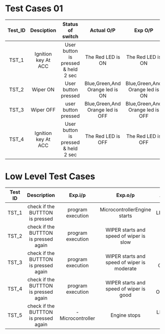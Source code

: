 # Test Cases 01
|Test_ID|Desciption|Status of switch|Actual O/P|Exp O/P|Type of Test|
|:--:|:--:|:--:|:--:|:--:|:--:|
|TST_1|Ignition key At ACC| User button is pressed & held 2 sec|The Red LED is ON|The Red LED is ON|Requirements Based|
|TST_2|Wiper ON|User button pressed|Blue,Green,And Orange led is ON|Blue,Green,And Orange led is ON|Requirements Based|
|TST_3|Wiper OFF|user button pressed|Blue,Green,And Orange led is OFF|Blue,Green,And Orange led is OFF|Requirements Based|
|TST_4|Ignition key At ACC|User button is pressed & held 2 sec |The Red LED is OFF|The Red LED is OFF|Requirements Based|

# Low Level Test Cases
|Test ID|	Description|	Exp.i/p|	Exp.o/p|	Actual o/p|	STATUS|
|:--:|:--:|:--:|:--:|:--:|:--:|
|TST_1|	check if the BUTTTON is pressed|	program execution|	MicrocontrollerEngine starts	|LED ON(RED)	|PASS|
|TST_2|	check if the BUTTTON is pressed again	|program execution|	WIPER starts and speed of wiper is slow|	LED ON(BLUE)	|PASS|
|TST_3|	check if the BUTTTON is pressed again	|program execution	|WIPER starts and speed of wiper is moderate	|LED ON(GREEN)	|PASS|
|TST_4|	check if the BUTTTON is pressed again	|program execution	|WIPER starts and speed of wiper is good	|LED ON(ORANGE)	|PASS|
|TST_5|	check if the BUTTTON is pressed again|	-	Microcontroller|Engine stops	|LED TURNED OFF	|PASS|
